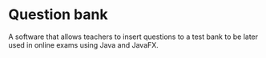 # Question bank
A software that allows teachers to insert questions to a test bank to be later used in online 
exams using Java and JavaFX.
